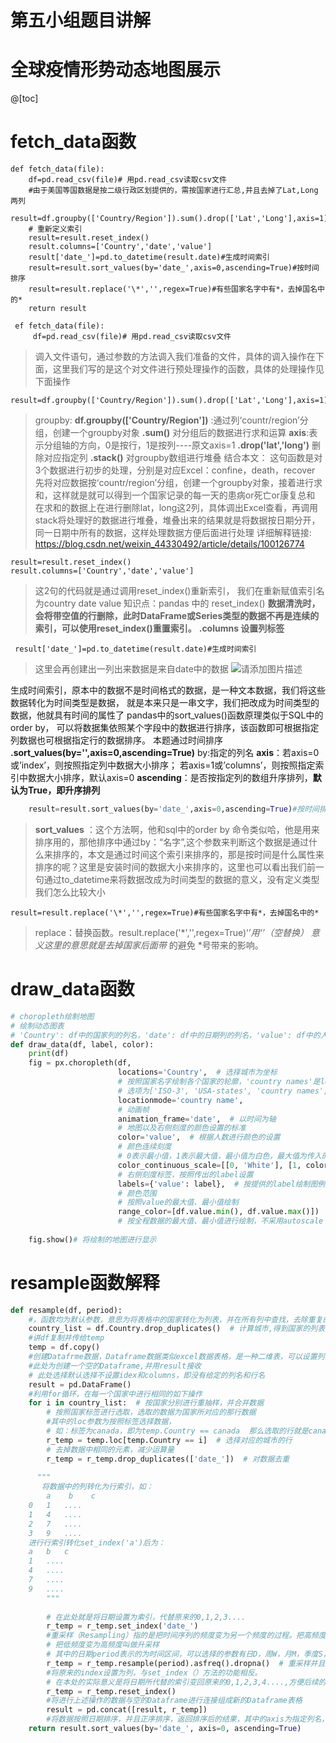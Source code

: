 # 第五小组题目讲解
# 全球疫情形势动态地图展示

@[toc]
# fetch_data函数

```livecodeserver
def fetch_data(file):
    df=pd.read_csv(file)# 用pd.read_csv读取csv文件
    #由于美国等国数据是按二级行政区划提供的，需按国家进行汇总,并且去掉了Lat,Long两列
    result=df.groupby(['Country/Region']).sum().drop(['Lat','Long'],axis=1).stack()
    # 重新定义索引
    result=result.reset_index()
    result.columns=['Country','date','value']
    result['date_']=pd.to_datetime(result.date)#生成时间索引
    result=result.sort_values(by='date_',axis=0,ascending=True)#按时间排序
    result=result.replace('\*','',regex=True)#有些国家名字中有*，去掉国名中的*
    return result
```


```gams
 ef fetch_data(file):
	 df=pd.read_csv(file)# 用pd.read_csv读取csv文件
```
    
>调入文件语句，通过参数的方法调入我们准备的文件，具体的调入操作在下面，这里我们写的是这个对文件进行预处理操作的函数，具体的处理操作见下面操作

```livecodeserver
result=df.groupby(['Country/Region']).sum().drop(['Lat','Long'],axis=1).stack()
```
>groupby:
    **df.groupby(['Country/Region'])** :通过列‘countr/region’分组，创建一个groupby对象
    **.sum()** 对分组后的数据进行求和运算
    **axis**:表示分组轴的方向，0是按行，1是按列----原文axis=1
    **.drop('lat','long')** 删除对应指定列
**.stack()** 对groupby数组进行堆叠
    结合本文：
    这句函数是对3个数据进行初步的处理，分别是对应Excel：confine，death，recover
    先将对应数据按‘countr/region’分组，创建一个groupby对象，接着进行求和，这样就是就可以得到一个国家记录的每一天的患病or死亡or康复总和
  在求和的数据上在进行删除lat，long这2列，具体调出Excel查看，再调用stack将处理好的数据进行堆叠，堆叠出来的结果就是将数据按日期分开，同一日期中所有的数据，这样处理数据方便后面进行处理
    详细解释链接: https://blog.csdn.net/weixin_44330492/article/details/100126774

```livecodeserver
result=result.reset_index()
result.columns=['Country','date','value']
```
> 这2句的代码就是通过调用reset_index()重新索引，
我们在重新赋值索引名为country date value
知识点：pandas 中的 reset_index()
**数据清洗时，会将带空值的行删除，此时DataFrame或Series类型的数据不再是连续的索引，可以使用reset_index()重置索引。**
**.columns 设置列标签**

```livecodeserver
 result['date_']=pd.to_datetime(result.date)#生成时间索引
```

>这里会再创建出一列出来数据是来自date中的数据
![请添加图片描述](https://img-blog.csdnimg.cn/57f20cf1d7e6460fa97d2ab28a6382a6.png?x-oss-process=image/watermark,type_d3F5LXplbmhlaQ,shadow_50,text_Q1NETiBAU1NT6L-q,size_20,color_FFFFFF,t_70,g_se,x_16)

生成时间索引，原本中的数据不是时间格式的数据，是一种文本数据，我们将这些数据转化为时间类型是数据，
    就是本来只是一串文字，我们把改成为时间类型的数据，他就具有时间的属性了
pandas中的sort_values()函数原理类似于SQL中的order by，
        可以将数据集依照某个字段中的数据进行排序，该函数即可根据指定列数据也可根据指定行的数据排序。
        本题通过时间排序
        **.sort_values(by='',axis=0,ascending=True)**
            by:指定的列名
            **axis**：若axis=0或’index’，则按照指定列中数据大小排序；
            若axis=1或’columns’，则按照指定索引中数据大小排序，默认axis=0
            **ascending**：是否按指定列的数组升序排列，**默认为True，即升序排列** 	
```python
	result=result.sort_values(by='date_',axis=0,ascending=True)#按时间排序
```
    
  > **sort_values** ：这个方法啊，他和sql中的order by 命令类似哈，他是用来排序用的，那他排序中通过by：“名字”,这个参数来判断这个数据是通过什么来排序的，本文是通过时间这个索引来排序的，那是按时间是什么属性来排序的呢？这里是安装时间的数据大小来排序的，这里也可以看出我们前一句通过to_datetime来将数据改成为时间类型的数据的意义，没有定义类型我们怎么比较大小

```livecodeserver
result=result.replace('\*','',regex=True)#有些国家名字中有*，去掉国名中的*
```
> replace：替换函数。result.replace('\*','',regex=True)‘*’用‘’（空替换）
    意义这里的意思就是去掉国家后面带* 的避免 *号带来的影响。               
# draw_data函数

```python
# choropleth绘制地图
# 绘制动态图表
# 'Country': df中的国家列的列名，'date': df中的日期列的列名，'value': df中的人数值的列名
def draw_data(df, label, color):
    print(df)
    fig = px.choropleth(df,
                        locations='Country',  # 选择城市为坐标
                        # 按照国家名字绘制各个国家的轮廓，'country names'是locationmode参数所提供的选项，不能随意更改，
                        # 选项为['ISO-3', 'USA-states', 'country names', 'geojson-id']
                        locationmode='country name',
                        # 动画帧
                        animation_frame='date',  # 以时间为轴
                        # 地图以及右侧刻度的颜色设置的标准
                        color='value',  # 根据人数进行颜色的设置
                        # 颜色连续刻度
                        # 0表示最小值，1表示最大值，最小值为白色，最大值为传入的颜色设置，形成一个渐变颜色
                        color_continuous_scale=[[0, 'White'], [1, color]],  # 按提供的颜色作为最大值的颜色color
                        # 右侧刻度标签，按照传出的label设置
                        labels={'value': label},  # 按提供的label绘制图例
                        # 颜色范围
                        # 按照value的最大值、最小值绘制
                        range_color=[df.value.min(), df.value.max()]) 
                        # 按全程数据的最大值、最小值进行绘制，不采用autoscale
    
    fig.show()# 将绘制的地图进行显示
```
# resample函数解释
```python
def resample(df, period):
    #，函数均为默认参数，意思为将表格中的国家转化为列表，并在所有列中查找，去除重复的数据，不在原有数据上修改，创建新的变量
    country_list = df.Country.drop_duplicates()  # 计算城市,得到国家的列表
    #讲df复制并传给temp
    temp = df.copy()
    #创建Datafrme数据，Dataframe数据类似excel数据表格，是一种二维表，可以设置列名和行名，存储的数据可以是数值字符串等。
    #此处为创建一个空的Dataframe,并用result接收
    # 此处选择默认选择不设置idex和columns，即没有给定的列名和行名
    result = pd.DataFrame()
    #利用for循环，在每一个国家中进行相同的如下操作
    for i in country_list:  # 按国家分别进行重抽样，并合并数据
        # 按照国家标签进行选取，选取的数据为国家所对应的那行数据
        #其中的loc参数为按照标签选择数据，
        # 如：标签为canada，即为temp.Country == canada  那么选取的行就是canada所对应的数据
        r_temp = temp.loc[temp.Country == i]  # 选择对应的城市的行
        # 去掉数据中相同的元素，减少运算量
        r_temp = r_temp.drop_duplicates(['date_'])  # 对数据去重
      
	  """  
	   将数据中的列转化为行索引，如：
        a    b    c
    0   1   ....
    1   4   ....
    2   7   ....
    3   9   ....
    进行行索引转化set_index('a')后为：
    a   b   c
    1   ....
    4   ....
    7   ....
    9   ....
        """
		
        # 在此处就是将日期设置为索引，代替原来的0,1,2,3....
        r_temp = r_temp.set_index('date_')
        #重采样（Resampling）指的是把时间序列的频度变为另一个频度的过程。把高频度的数据变为低频度叫做降采样（downsampling），
        # 把低频度变为高频度叫做升采样
        # 其中的日期period表示的为时间区间，可以选择的参数有日D，周W，月M，季度S，年Y等，此处选择的是周W
        r_temp = r_temp.resample(period).asfreq().dropna()  # 重采样并且删除缺失值
        #将原来的index设置为列，与set_index（）方法的功能相反。
        # 在本处的实际意义是将日期所代替的索引变回原来的0,1,2,3,4....,方便后续的操作
        r_temp = r_temp.reset_index()
        #将进行上述操作的数据与空的Dataframe进行连接组成新的Dataframe表格
        result = pd.concat([result, r_temp])
        #将数据按照日期排序，并且正序排序，返回排序后的结果，其中的axis为指定列名，此处为默认选项，ascending为升序或者降序，默认为True升序，by是指定列
    return result.sort_values(by='date_', axis=0, ascending=True)
```

